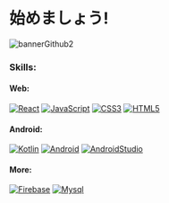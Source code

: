 # 始めましょう!
![bannerGithub2](https://user-images.githubusercontent.com/81579356/118333856-b8fdd080-b4c9-11eb-903c-eca2cede8ce4.png)

### Skills:
#### Web:

[![React](https://img.shields.io/badge/React-180d5b?style=for-the-badge&logo=react&logoColor=white&labelColor=101010)]()
[![JavaScript](https://img.shields.io/badge/JavaScript-180d5b?style=for-the-badge&logo=javascript&logoColor=white&labelColor=101010)]()
[![CSS3](https://img.shields.io/badge/CSS-180d5b?style=for-the-badge&logo=CSS3&logoColor=white&labelColor=101010)]()
[![HTML5](https://img.shields.io/badge/html-180d5b?style=for-the-badge&logo=html5&logoColor=white&labelColor=101010)]()
</br>

#### Android:
[![Kotlin](https://img.shields.io/badge/KOTLIN-180d5b?style=for-the-badge&logo=kotlin&logoColor=white&labelColor=101010)]()
[![Android](https://img.shields.io/badge/android-180d5b?style=for-the-badge&logo=android&logoColor=white&labelColor=101010)]()
[![AndroidStudio](https://img.shields.io/badge/android_studio-180d5b?style=for-the-badge&logo=android-studio&logoColor=white&labelColor=101010)]()
</br>

#### More:
[![Firebase](https://img.shields.io/badge/firebase-180d5b?style=for-the-badge&logo=firebase&logoColor=white&labelColor=101010)]()
[![Mysql](https://img.shields.io/badge/msql-180d5b?style=for-the-badge&logo=mysql&logoColor=white&labelColor=101010)]()
</br>



<!--
**mrlopezharo/mrlopezharo** is a ✨ _special_ ✨ repository because its `README.md` (this file) appears on your GitHub profile.

Here are some ideas to get you started:

- 🔭 I’m currently working on ...
- 🌱 I’m currently learning ...
- 👯 I’m looking to collaborate on ...
- 🤔 I’m looking for help with ...
- 💬 Ask me about ...
- 📫 How to reach me: ...
- 😄 Pronouns: ...
- ⚡ Fun fact: ...
-->
